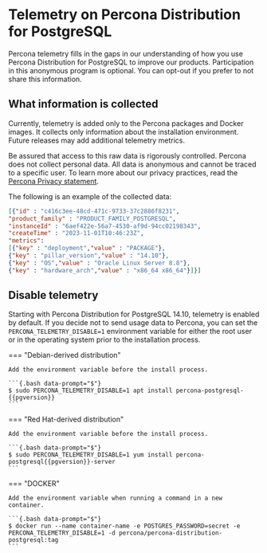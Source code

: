 # Telemetry on Percona Distribution for PostgreSQL

Percona telemetry fills in the gaps in our understanding of how you use Percona Distribution for PostgreSQL to improve our products. Participation in this anonymous program is optional. You can opt-out if you prefer to not share this information.

## What information is collected

Currently, telemetry is added only to the Percona packages and Docker images. It collects only information about the installation environment. Future releases may add additional telemetry metrics.

Be assured that access to this raw data is rigorously controlled. Percona does not collect personal data. All data is anonymous and cannot be traced to a specific user. To learn more about our privacy practices, read the [Percona Privacy statement].

The following is an example of the collected data:

```json
[{"id" : "c416c3ee-48cd-471c-9733-37c2886f8231",
"product_family" : "PRODUCT_FAMILY_POSTGRESQL",
"instanceId" : "6aef422e-56a7-4530-af9d-94cc02198343",
"createTime" : "2023-11-01T10:46:23Z",
"metrics":
[{"key" : "deployment","value" : "PACKAGE"},
{"key" : "pillar_version","value" : "14.10"},
{"key" : "OS","value" : "Oracle Linux Server 8.8"},
{"key" : "hardware_arch","value" : "x86_64 x86_64"}]}]
```

## Disable telemetry

Starting with Percona Distribution for PostgreSQL 14.10, telemetry is enabled by default. If you decide not to send usage data to Percona, you can set the `PERCONA_TELEMETRY_DISABLE=1` environment variable for either the root user or in the operating system prior to the installation process.

=== "Debian-derived distribution"

    Add the environment variable before the install process.

    ```{.bash data-prompt="$"}
    $ sudo PERCONA_TELEMETRY_DISABLE=1 apt install percona-postgresql-{{pgversion}}
    ```

=== "Red Hat-derived distribution"

    Add the environment variable before the install process.
    
    ```{.bash data-prompt="$"}
    $ sudo PERCONA_TELEMETRY_DISABLE=1 yum install percona-postgresql{{pgversion}}-server
    ```

=== "DOCKER"

    Add the environment variable when running a command in a new container.
    
    ```{.bash data-prompt="$"}
    $ docker run --name container-name -e POSTGRES_PASSWORD=secret -e PERCONA_TELEMETRY_DISABLE=1 -d percona/percona-distribution-postgresql:tag 
    ```

[Percona Privacy statement]: https://www.percona.com/privacy-policy#h.e34c40q8sb1a